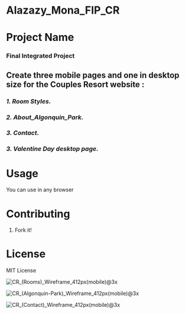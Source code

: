 # Alazazy_Mona_FIP_CR

# Project Name

### **Final Integrated Project**

 ## Create three mobile pages and one in desktop size for the Couples Resort website :
 ### *1.  Room Styles.*

 ### *2.  About_Algonquin_Park.*

 ### *3. Contact.* 

 ### *3. Valentine Day desktop page.*


# Usage

You can use in any browser

# Contributing

1. Fork it!

# License

MIT License

![CR_(Rooms)_Wireframe_412px(mobile)@3x](https://github.com/user-attachments/assets/d6dc2026-5a4f-4690-80f6-7570650c0506)

![CR_(Algonquin-Park)_Wireframe_412px(mobile)@3x](https://github.com/user-attachments/assets/1f497174-5b98-40c8-b598-8e777a096317)

![CR_(Contact)_Wireframe_412px(mobile)@3x](https://github.com/user-attachments/assets/f6186e82-5e01-48e7-a47b-5d9435af4600)

